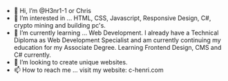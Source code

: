 - 👋 Hi, I’m @H3nr1-1 or Chris
- 👀 I’m interested in ... HTML, CSS, Javascript, Responsive Design, C#, crypto mining and building pc's.
- 🌱 I’m currently learning ... Web Development.  I already have a Technical Diploma as Web Development Specialist and am currently continuing my education for my Associate Degree.  Learning Frontend Design, CMS and C# currently. 
- 💞️ I’m looking to create unique websites. 
- 📫 How to reach me ... visit my website: c-henri.com

<!---
H3nr1-1/H3nr1-1 is a ✨ special ✨ repository because its `README.md` (this file) appears on your GitHub profile.
You can click the Preview link to take a look at your changes.
--->
